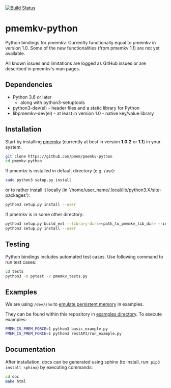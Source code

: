 [![Build Status](https://travis-ci.org/pmem/pmemkv-python.svg?branch=master)](https://travis-ci.org/pmem/pmemkv-python)

# pmemkv-python
Python bindings for pmemkv. Currently functionally equal to pmemkv in version 1.0.
Some of the new functionalities (from pmemkv 1.1) are not yet available.

All known issues and limitations are logged as GitHub issues or are described
in pmemkv's man pages.

## Dependencies

* Python 3.6 or later
	* along with python3-setuptools
* python3-dev(el) - header files and a static library for Python
* libpmemkv-dev(el) - at least in version 1.0 - native key/value library

## Installation

Start by installing [pmemkv](https://github.com/pmem/pmemkv/blob/master/INSTALLING.md)
(currently at best in version **1.0.2** or **1.1**) in your system.

```sh
git clone https://github.com/pmem/pmemkv-python
cd pmemkv-python
```
If pmemkv is installed in default directory (e.g. /usr):
```sh
sudo python3 setup.py install
```
or to rather install it locally (in '/home/user_name/.local/lib/python3.X/site-packages'):
```sh
python3 setup.py install --user
```

If pmemkv is in some other directory:
```sh
python3 setup.py build_ext --library-dirs=<path_to_pmemkv_lib_dir> --include-dirs=<path_to_pmemkv_include_dir>
python3 setup.py install --user
```

## Testing

Python bindings includes automated test cases.
Use following command to run test cases:
```sh
cd tests
python3 -m pytest -v pmemkv_tests.py
```

## Examples

We are using `/dev/shm` to
[emulate persistent memory](https://pmem.io/2016/02/22/pm-emulation.html)
in examples.

They can be found within this repository in [examples directory](https://github.com/pmem/pmemkv-python/tree/master/examples).
To execute examples:
```bash
PMEM_IS_PMEM_FORCE=1 python3 basic_example.py
PMEM_IS_PMEM_FORCE=1 python3 restAPI/run_example.py
```

## Documentation

After installation, docs can be generated using sphinx (to install, run:
`pip3 install sphinx`) by executing commands:
```sh
cd doc
make html
```
